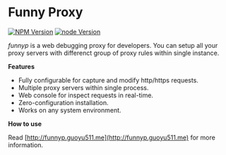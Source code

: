 # Funny Proxy

[![NPM Version](https://img.shields.io/npm/v/npm.svg?style=flat-square)](https://npmjs.org/package/funnyp) 
[![node Version](https://img.shields.io/badge/node->=4.0.0-brightgreen.svg?style=flat-square)](http://nodejs.org/download/) 


_funnyp_ is a web debugging proxy for developers. You can setup all your proxy servers with differenct group of  proxy rules within single instance.

**Features**

* Fully configurable for capture and modify http/https requests.
* Multiple proxy servers within single process.
* Web console for inspect requests in real-time.
* Zero-configuration installation.
* Works on any system environment.

**How to use**

Read [http://funnyp.guoyu511.me](http://funnyp.guoyu511.me) for more information.